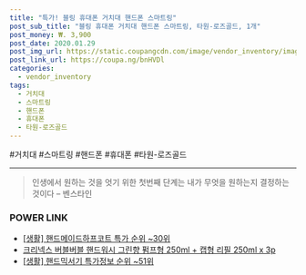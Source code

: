 ```yaml
--- 
title: "특가! 블링 휴대폰 거치대 핸드폰 스마트링" 
post_sub_title: "블링 휴대폰 거치대 핸드폰 스마트링, 타원-로즈골드, 1개" 
post_money: ₩. 3,900 
post_date: 2020.01.29 
post_img_url: https://static.coupangcdn.com/image/vendor_inventory/images/2016/10/20/11/7/8c3ea528-3b45-4766-8eed-25d7a0f5191a.jpg 
post_link_url: https://coupa.ng/bnHVDl 
categories: 
  - vendor_inventory 
tags: 
  - 거치대 
  - 스마트링 
  - 핸드폰 
  - 휴대폰 
  - 타원-로즈골드 
--- 
```

  #거치대 #스마트링 #핸드폰 #휴대폰 #타원-로즈골드 
<hr> 

> 인생에서 원하는 것을 엇기 위한 첫번째 단계는 내가 무엇을 원하는지 결정하는 것이다 – 벤스타인 


### POWER LINK

* <a href="https://blog.naver.com/sakai111/221787232939" target="_blank"> [생활] 핸드메이드하프코트 특가 순위 ~30위</a>
* <a href="https://blog.naver.com/fasyy4321/221788794373" target="_blank">크리넥스 버블버블 핸드워시 그린향 펌프형 250ml + 캡형 리필 250ml x 3p</a>
* <a href="https://blog.naver.com/sakai111/221779540474" target="_blank"> [생활] 핸드믹서기 특가정보 순위 ~51위</a>
